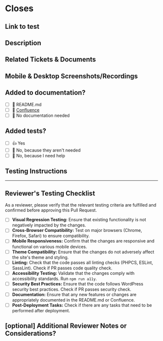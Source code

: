 # Closes

<!--
REQUIRED. Please do not leave this blank. Use this format to link issue numbers:
[#WDS-123](https://twopalmscreative.atlassian.net/browse/WDS-123)
-->

## Link to test

<!--
REQUIRED. Please do not leave this blank. Use this format to link to the testing environment:
[Develop](https://wds.wdslab.com/)
-->

## Description

<!--
REQUIRED. Please do not leave this blank.
Example:
1. [#WDS-123](https://twopalmscreative.atlassian.net/browse/WDS-123) - This PR [adds/removes/fixes/replaces] the [feature/bug/etc].
2. Make sure to add the appropriate labels to this PR.
-->

## Related Tickets & Documents

<!--
Please use this format to link issue numbers: Fixes #WDS-123
-->

## Mobile & Desktop Screenshots/Recordings

<!--
REQUIRED. Please do not leave this blank.
For visual alterations, provide screenshots or recordings for both desktop and mobile. You can utilize Loom for this purpose: https://www.loom.com/screen-recorder
-->

## Added to documentation?

- [ ] 📜 README.md
- [ ] 📓 [Confluence](https://documentationlink.here)
- [ ] 🙅 No documentation needed

## Added tests?

- [ ] 👍 Yes
- [ ] 🙅 No, because they aren't needed
- [ ] 🙋 No, because I need help

## Testing Instructions

<!--
Please include step-by-step instructions on how to test this PR.
Example:
1. Open a post or page.
2. Insert a heading block.
3. Verify that the heading block appears as expected.
-->

-----

## Reviewer's Testing Checklist

<!--
REQUIRED For reviewers to fill in.
-->

As a reviewer, please verify that the relevant testing criteria are fulfilled and confirmed before approving this Pull Request.

- [ ] **Visual Regression Testing:** Ensure that existing functionality is not negatively impacted by the changes.
- [ ] **Cross-Browser Compatibility:** Test on major browsers (Chrome, Firefox, Safari) to ensure compatibility.
- [ ] **Mobile Responsiveness:** Confirm that the changes are responsive and functional on various mobile devices.
- [ ] **Theme Compatibility:** Ensure that the changes do not adversely affect the site's theme and styling.
- [ ] **Linting:** Check that the code passes all linting checks (PHPCS, ESLint, SassLint). Check if PR passes code quality check.
- [ ] **Accessibility Testing:** Validate that the changes comply with accessibility standards. Run `npm run a11y`.
- [ ] **Security Best Practices:** Ensure that the code follows WordPress security best practices. Check if PR passes security check.
- [ ] **Documentation:** Ensure that any new features or changes are appropriately documented in the README.md or Confluence.
- [ ] **Post-Deployment Tasks:** Check if there are any tasks that need to be performed after deployment.

## [optional] Additional Reviewer Notes or Considerations?
